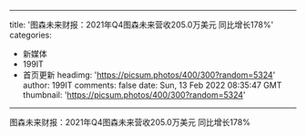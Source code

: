 
---
title: '图森未来财报：2021年Q4图森未来营收205.0万美元  同比增长178%'
categories: 
 - 新媒体
 - 199IT
 - 首页更新
headimg: 'https://picsum.photos/400/300?random=5324'
author: 199IT
comments: false
date: Sun, 13 Feb 2022 08:35:47 GMT
thumbnail: 'https://picsum.photos/400/300?random=5324'
---

<div>   
图森未来财报：2021年Q4图森未来营收205.0万美元  同比增长178%  
</div>
            